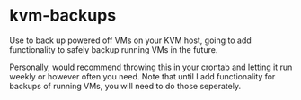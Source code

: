 # kvm-backups
Use to back up powered off VMs on your KVM host, going to add functionality to safely backup running VMs in the future.

Personally, would recommend throwing this in your crontab and letting it run weekly or however often you need. Note that until I add functionality for backups of running VMs, you will need to do those seperately. 
